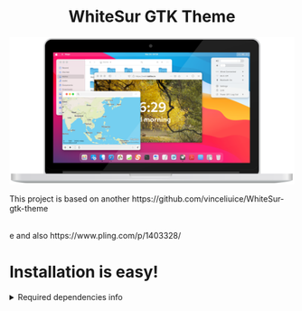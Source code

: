 <h1 align="center"> WhiteSur GTK Theme </h1>
<p align="center"> <img src="docs/macbook.png"/> </p>
<p> This project is based on another https://github.com/vinceliuice/WhiteSur-gtk-theme </p>
<br>
e and also https://www.pling.com/p/1403328/

# Installation is easy!
<details> <summary> Required dependencies info </summary>

### Gtk2 theme required
- gtk-murrine-engine     `Fedora/RedHat`
- gtk2-engines-murrine   `Ubuntu/Mint/Debian`
- gtk-engine-murrine     `Arch/Manjaro`

### Required libraries
- sassc
- libglib2.0-dev-bin     `ubuntu 20.04`
- libglib2.0-dev         `ubuntu 18.04` `debian 10.03` `linux mint 19`
- libxml2-utils          `ubuntu 18.04` `debian 10.03` `linux mint 19`
- glib2-devel            `Fedora` `Redhat`

## Local installation

### Use the stable package
You can choose the compressed file [compiled in stable version](src) 
and unzip it to the theme folder `~/.themes` under the user folder.

## Global installation

### Use the stable package
You can choose the compressed file [compiled in stable version](src) 
and unzip it to the theme folder `/usr/share/themes` at the root of the system.
